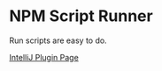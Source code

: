 # NPM Script Runner
Run scripts are easy to do.

[IntelliJ Plugin Page](https://plugins.jetbrains.com/plugin/10297-npm-script-runner)